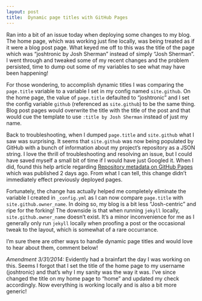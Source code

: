 ```yaml
---
layout: post
title:  Dynamic page titles with GitHub Pages
---
```


Ran into a bit of an issue today when deploying some changes to my blog. The home page, which was working just fine locally, was being treated as if it were a blog post page. What keyed me off to this was the title of the page which was “joshtronic by Josh Sherman” instead of simply “Josh Sherman”. I went through and tweaked some of my recent changes and the problem persisted, time to dump out some of my variables to see what may have been happening!

For those wondering, to accomplish dynamic titles I was comparing the `page.title` variable to a variable I set in my config named `site.github`. On the home page, the value of `page.title` defaulted to “joshtronic” and I set the config variable `github` (referenced as `site.github`) to be the same thing. Blog post pages would overwrite the title with the title of the post and that would cue the template to use `:title by Josh Sherman` instead of just my name.

Back to troubleshooting, when I dumped `page.title` and `site.github` what I saw was surprising. It seems that `site.github` was now being populated by GitHub with a bunch of information about my project’s repository as a JSON string. I love the thrill of troubleshooting and resolving an issue, but I could have saved myself a small bit of time if I would have just Googled it. When I did, found this help article regarding [Repository metadata on GitHub Pages](https://help.github.com/articles/repository-metadata-on-github-pages) which was published 2 days ago. From what I can tell, this change didn’t immediately effect previously deployed pages.

Fortunately, the change has actually helped me completely eliminate the variable I created in `_config.yml` as I can now compare `page.title` with `site.github.owner_name`. In doing so, my blog is a bit less “Josh-centric” and ripe for the forking! The downside is that when running `jekyll` locally, `site.github.owner_name` doesn’t exist. It’s a minor inconvenience for me as I generally only run `jekyll` locally when proofing a post or the occasional tweak to the layout, which is somewhat of a rare occurrance.

I’m sure there are other ways to handle dynamic page titles and would love to hear about them, comment below!

*Amendment 3/31/2014:* Evidently had a brainfart the day I was working on this. Seems I forgot that I set the title of the home page to my username (joshtronic) and that’s why I my sanity was the way it was. I’ve since changed the title on my home page to “home” and updated my check accordingly. Now everything is working locally and is also a bit more generic!
